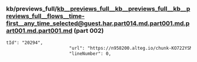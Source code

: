 ### kb/previews_full/kb__previews_full__kb__previews_full__kb__previews_full__flows__time-first__any_time_selected@guest.har.part014.md.part001.md.part001.md.part001.md (part 002)

```md
tId": "20294",
                        "url": "https://n958200.alteg.io/chunk-KO722YSM.js",
                        "lineNumber": 0,
                        
```

```
